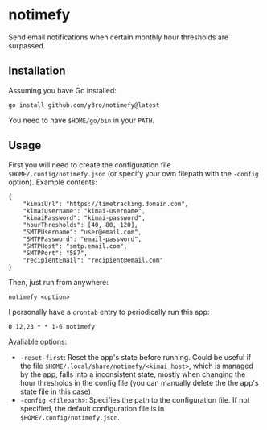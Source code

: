 # notimefy

Send email notifications when certain monthly hour thresholds are surpassed. 

## Installation

Assuming you have Go installed:

`go install github.com/y3ro/notimefy@latest`

You need to have `$HOME/go/bin` in your `PATH`.

## Usage

First you will need to create the configuration file `$HOME/.config/notimefy.json` (or specify your own filepath with the `-config` option).
Example contents:

```
{
    "kimaiUrl": "https://timetracking.domain.com",
    "kimaiUsername": "kimai-username",
    "kimaiPassword": "kimai-password",
    "hourThresholds": [40, 80, 120],
    "SMTPUsername": "user@email.com",
    "SMTPPassword": "email-password",
    "SMTPHost": "smtp.email.com",
    "SMTPPort": "587",
    "recipientEmail": "recipient@email.com"
}
```

Then, just run from anywhere:

```
notimefy <option>
```

I personally have a `crontab` entry to periodically run this app:

```
0 12,23 * * 1-6 notimefy
```

Avaliable options:

* `-reset-first`: Reset the app's state before running. Could be useful if the file `$HOME/.local/share/notimefy/<kimai_host>`, which is managed by the app, falls into a inconsistent state, mostly when changing the hour thresholds in the config file (you can manually delete the the app's state file in this case).
* `-config <filepath>`: Specifies the path to the configuration file. If not specified, the default configuration file is in `$HOME/.config/notimefy.json`. 
